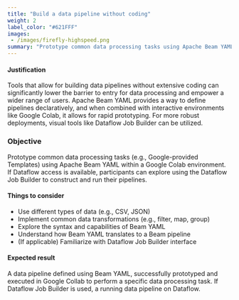 ```yaml
---
title: "Build a data pipeline without coding"
weight: 2
label_color: "#621FFF"
images:
 - /images/firefly-highspeed.png
summary: "Prototype common data processing tasks using Apache Beam YAML within a Google Colab environment."
---
```


#### Justification
Tools that allow for building data pipelines without extensive coding can significantly lower the barrier to entry for data processing and empower a wider range of users. Apache Beam YAML provides a way to define pipelines declaratively, and when combined with interactive environments like Google Colab, it allows for rapid prototyping. For more robust deployments, visual tools like Dataflow Job Builder can be utilized.

### Objective
Prototype common data processing tasks (e.g., Google-provided Templates) using Apache Beam YAML within a Google Colab environment. If Dataflow access is available, participants can explore using the Dataflow Job Builder to construct and run their pipelines.

#### Things to consider
 * Use different types of data (e.g., CSV, JSON)
 * Implement common data transformations (e.g., filter, map, group)
 * Explore the syntax and capabilities of Beam YAML
 * Understand how Beam YAML translates to a Beam pipeline
 * (If applicable) Familiarize with Dataflow Job Builder interface

#### Expected result
A data pipeline defined using Beam YAML, successfully prototyped and executed in Google Collab to perform a specific data processing task. If Dataflow Job Builder is used, a running data pipeline on Dataflow.
